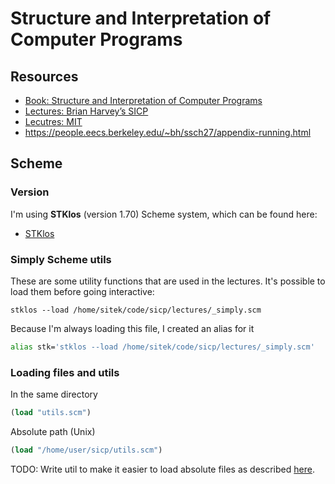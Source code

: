# Structure and Interpretation of Computer Programs

## Resources

- [Book: Structure and Interpretation of Computer Programs](https://sarabander.github.io/sicp/html/index.xhtml)
- [Lectures: Brian Harvey’s SICP](https://archive.org/details/ucberkeley_webcast_l28HAzKy0N8)
- [Lecutres: MIT](https://ocw.mit.edu/courses/6-001-structure-and-interpretation-of-computer-programs-spring-2005/video_galleries/video-lectures/)
- https://people.eecs.berkeley.edu/~bh/ssch27/appendix-running.html

## Scheme

### Version

I'm using **STKlos** (version 1.70) Scheme system, which can be found here:

- [STKlos](https://stklos.net/index.html)


### Simply Scheme utils

These are some utility functions that are used in the lectures. It's possible to load them before going interactive: 
```shell
stklos --load /home/sitek/code/sicp/lectures/_simply.scm
```

Because I'm always loading this file, I created an alias for it

```bash
alias stk='stklos --load /home/sitek/code/sicp/lectures/_simply.scm'
```

### Loading files and utils

In the same directory
```scm
(load "utils.scm")
```

Absolute path (Unix)
```scm
(load "/home/user/sicp/utils.scm")
```

TODO: Write util to make it easier to load absolute files as described [here](https://people.eecs.berkeley.edu/~bh/ssch27/appendix-running.html#text2).


